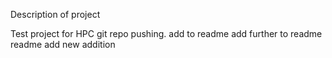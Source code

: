 Description of project

Test project for HPC git repo pushing.
add to readme
add further to readme
readme add
new addition
